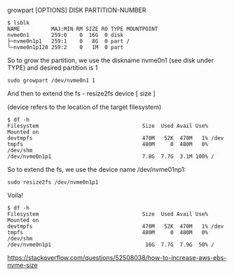 growpart [OPTIONS] DISK PARTITION-NUMBER
```
$ lsblk
NAME          MAJ:MIN RM SIZE RO TYPE MOUNTPOINT
nvme0n1       259:0    0  16G  0 disk 
├─nvme0n1p1   259:1    0   8G  0 part /
└─nvme0n1p128 259:2    0   1M  0 part 
```
So to grow the partition, we use the diskname nvme0n1 (see disk under TYPE) and desired partition is 1

```
sudo growpart /dev/nvme0n1 1
```
And then to extend the fs - resize2fs device [ size ]

(device refers to the location of the target filesystem)

```
$ df -h
Filesystem                                 Size  Used Avail Use% Mounted on
devtmpfs                                   470M   52K  470M   1% /dev
tmpfs                                      480M     0  480M   0% /dev/shm
/dev/nvme0n1p1                             7.8G  7.7G  3.1M 100% /
```
So to extend the fs, we use the device name /dev/nvme01np1:

```
sudo resize2fs /dev/nvme0n1p1
```
Voila!

```
$ df -h
Filesystem                                 Size  Used Avail Use% Mounted on
devtmpfs                                   470M   52K  470M   1% /dev
tmpfs                                      480M     0  480M   0% /dev/shm
/dev/nvme0n1p1                              16G  7.7G  7.9G  50% /
```






https://stackoverflow.com/questions/52508038/how-to-increase-aws-ebs-nvme-size
